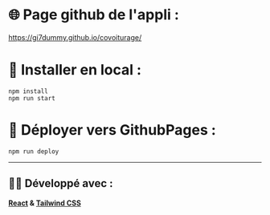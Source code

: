 # 🌐 Page github de l'appli :

https://gi7dummy.github.io/covoiturage/

# 🏁 Installer en local :

```shell
npm install
npm run start
```

# 🚀 Déployer vers GithubPages :

`npm run deploy`

---

## 🧑‍💻 Développé avec :

**[React](https://beta.reactjs.org/) & [Tailwind CSS](https://tailwindcss.com/docs/utility-first)**
